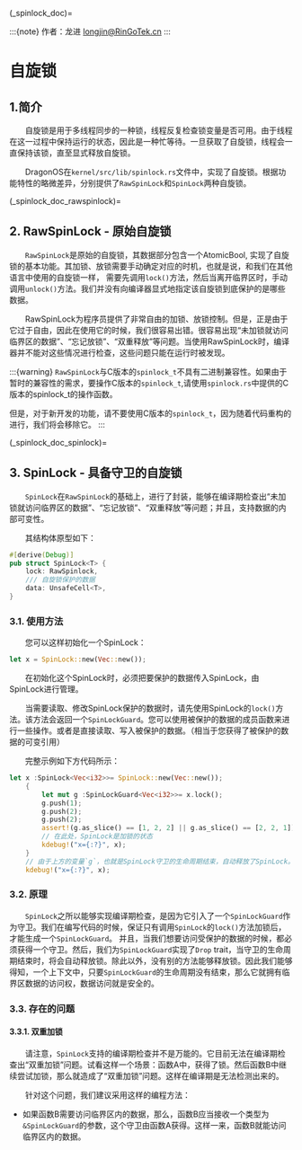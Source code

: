 (_spinlock_doc)=

:::{note}
作者：龙进 <longjin@RinGoTek.cn>
:::

# 自旋锁

## 1.简介

&emsp;&emsp;自旋锁是用于多线程同步的一种锁，线程反复检查锁变量是否可用。由于线程在这一过程中保持运行的状态，因此是一种忙等待。一旦获取了自旋锁，线程会一直保持该锁，直至显式释放自旋锁。

&emsp;&emsp;DragonOS在`kernel/src/lib/spinlock.rs`文件中，实现了自旋锁。根据功能特性的略微差异，分别提供了`RawSpinLock`和`SpinLock`两种自旋锁。

(_spinlock_doc_rawspinlock)=
## 2. RawSpinLock - 原始自旋锁

&emsp;&emsp;`RawSpinLock`是原始的自旋锁，其数据部分包含一个AtomicBool, 实现了自旋锁的基本功能。其加锁、放锁需要手动确定对应的时机，也就是说，和我们在其他语言中使用的自旋锁一样，
需要先调用`lock()`方法，然后当离开临界区时，手动调用`unlock()`方法。我们并没有向编译器显式地指定该自旋锁到底保护的是哪些数据。

&emsp;&emsp;RawSpinLock为程序员提供了非常自由的加锁、放锁控制。但是，正是由于它过于自由，因此在使用它的时候，我们很容易出错。很容易出现“未加锁就访问临界区的数据”、“忘记放锁”、“双重释放”等问题。当使用RawSpinLock时，编译器并不能对这些情况进行检查，这些问题只能在运行时被发现。

:::{warning}
`RawSpinLock`与C版本的`spinlock_t`不具有二进制兼容性。如果由于暂时的兼容性的需求，要操作C版本的`spinlock_t`,请使用`spinlock.rs`中提供的C版本的spinlock_t的操作函数。

但是，对于新开发的功能，请不要使用C版本的`spinlock_t`，因为随着代码重构的进行，我们将会移除它。
:::

(_spinlock_doc_spinlock)=
## 3. SpinLock - 具备守卫的自旋锁

&emsp;&emsp;`SpinLock`在`RawSpinLock`的基础上，进行了封装，能够在编译期检查出“未加锁就访问临界区的数据”、“忘记放锁”、“双重释放”等问题；并且，支持数据的内部可变性。

&emsp;&emsp;其结构体原型如下：

```rust
#[derive(Debug)]
pub struct SpinLock<T> {
    lock: RawSpinlock,
    /// 自旋锁保护的数据
    data: UnsafeCell<T>,
}
```

### 3.1. 使用方法

&emsp;&emsp;您可以这样初始化一个SpinLock：

```rust
let x = SpinLock::new(Vec::new());
```

&emsp;&emsp;在初始化这个SpinLock时，必须把要保护的数据传入SpinLock，由SpinLock进行管理。

&emsp;&emsp;当需要读取、修改SpinLock保护的数据时，请先使用SpinLock的`lock()`方法。该方法会返回一个`SpinLockGuard`。您可以使用被保护的数据的成员函数来进行一些操作。或者是直接读取、写入被保护的数据。（相当于您获得了被保护的数据的可变引用）

&emsp;&emsp;完整示例如下方代码所示：

```rust
let x :SpinLock<Vec<i32>>= SpinLock::new(Vec::new());
    {
        let mut g :SpinLockGuard<Vec<i32>>= x.lock();
        g.push(1);
        g.push(2);
        g.push(2);
        assert!(g.as_slice() == [1, 2, 2] || g.as_slice() == [2, 2, 1]);
        // 在此处，SpinLock是加锁的状态
        kdebug!("x={:?}", x);
    }
    // 由于上方的变量`g`，也就是SpinLock守卫的生命周期结束，自动释放了SpinLock。因此，在此处，SpinLock是放锁的状态
    kdebug!("x={:?}", x);
```

### 3.2. 原理

&emsp;&emsp;`SpinLock`之所以能够实现编译期检查，是因为它引入了一个`SpinLockGuard`作为守卫。我们在编写代码的时候，保证只有调用`SpinLock`的`lock()`方法加锁后，才能生成一个`SpinLockGuard`。 并且，当我们想要访问受保护的数据的时候，都必须获得一个守卫。然后，我们为`SpinLockGuard`实现了`Drop` trait，当守卫的生命周期结束时，将会自动释放锁。除此以外，没有别的方法能够释放锁。因此我们能够得知，一个上下文中，只要`SpinLockGuard`的生命周期没有结束，那么它就拥有临界区数据的访问权，数据访问就是安全的。

### 3.3. 存在的问题

#### 3.3.1. 双重加锁

&emsp;&emsp;请注意，`SpinLock`支持的编译期检查并不是万能的。它目前无法在编译期检查出“双重加锁”问题。试看这样一个场景：函数A中，获得了锁。然后函数B中继续尝试加锁，那么就造成了“双重加锁”问题。这样在编译期是无法检测出来的。

&emsp;&emsp;针对这个问题，我们建议采用这样的编程方法：

- 如果函数B需要访问临界区内的数据，那么，函数B应当接收一个类型为`&SpinLockGuard`的参数，这个守卫由函数A获得。这样一来，函数B就能访问临界区内的数据。
